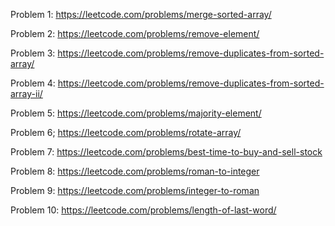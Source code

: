 Problem 1: https://leetcode.com/problems/merge-sorted-array/ 

Problem 2: https://leetcode.com/problems/remove-element/

Problem 3: https://leetcode.com/problems/remove-duplicates-from-sorted-array/

Problem 4: https://leetcode.com/problems/remove-duplicates-from-sorted-array-ii/

Problem 5: https://leetcode.com/problems/majority-element/

Problem 6; https://leetcode.com/problems/rotate-array/

Problem 7: https://leetcode.com/problems/best-time-to-buy-and-sell-stock

Problem 8: https://leetcode.com/problems/roman-to-integer

Problem 9: https://leetcode.com/problems/integer-to-roman

Problem 10: https://leetcode.com/problems/length-of-last-word/
